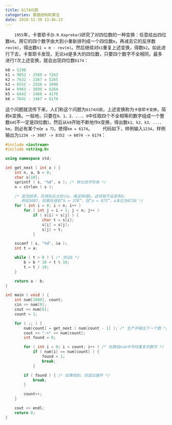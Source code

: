 ```yaml
---
title: 6174问题
categories: 数据结构和算法
date: 2018-12-30 13:46:13
---
```

&emsp;&emsp;`1955`年，卡普耶卡(`D.R.Kaprekar`)研究了对四位数的一种变换：任意给出四位数`k0`，用它的四个数字由大到小重新排列成一个四位数`m`，再减去它的反序数`rev(m)`，得出数`k1 = m - rev(m)`。然后继续对`k1`重复上述变换，得数`k2`。如此进行下去，卡普耶卡发现，无论`k0`是多大的四位数，只要四个数字不全相同，最多进行`7`次上述变换，就会出现四位数`6174`：<!--more-->

``` cpp
k0 = 5298
k1 = 9852 - 2589 = 7263
k2 = 7632 - 2367 = 5265
k3 = 6552 - 2556 = 3996
k4 = 9963 - 3699 = 6264
k5 = 6642 - 2466 = 4176
k6 = 7641 - 1467 = 6174
```

这个问题就流传下来，人们称这个问题为`6174问题`，上述变换称为`卡普耶卡变换`，简称`K`变换。一般地，只要在`0、1、2、...、9`中任取四个不全相等的数字组成一个整数`k0`(不一定是四位数)，然后从`k0`开始不断地作`K`变换，得出数`k1、k2、k3、...、km`，则必有某个`m`(`m ≤ 7`)，使得`km = 6174`。
&emsp;&emsp;代码如下，样例输入`1234`，样例输出为`1234 -> 3087 -> 8352 -> 6074 -> 6174`：

``` cpp
#include <iostream>
#include <string.h>

using namespace std;

int get_next ( int x ) {
    int n, a, b = 0;
    char s[10];
    sprintf ( s, "%d", x ); /* 转化成字符串 */
    n = strlen ( s );

    /* 冒泡排序，先得到从大到小a，再逆转成b，这样就不会丢失0。
       例如3087，如果先得到“b = 378”，则“a = 873”，a本应为8730 */
    for ( int i = 0; i < n; i++ )
        for ( int j = i + 1; j < n; j++ )
            if ( s[i] < s[j] ) {
                char t = s[i];
                s[i] = s[j];
                s[j] = t;
            }

    sscanf ( s, "%d", &a );
    int t = a;

    while ( t > 0 ) { /* 求出b */
        b = b * 10 + t % 10;
        t = t / 10;
    }

    return a - b;
}

int main ( void ) {
    int num[1000], count;
    cin >> num[0];
    cout << num[0];
    count = 1;

    for ( ;; ) {
        num[count] = get_next ( num[count - 1] ); /* 生产并输出下一个数 */
        cout << "->" << num[count];
        int found = 0;

        for ( int i = 0; i < count; i++ ) /* 在数组num中寻找重复的数字 */
            if ( num[i] == num[count] ) {
                found = 1;
                break;
            }

        if ( found ) { /* 如果找到，则退出循环 */
            break;
        }

        count++;
    }

    cout << endl;
    return 0;
}
```